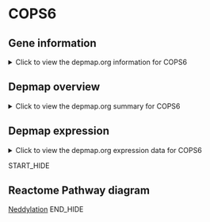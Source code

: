 <h1>COPS6</h1>

<h2>Gene information</h2>
<details>
  <summary>Click to view the depmap.org information for COPS6</summary>
  <iframe src="https://depmap.org/portal/gene/COPS6?tab=about" style="border:none;width:100%;height:800px"></iframe>
</details>

<h2>Depmap overview</h2>
<details>
  <summary>Click to view the depmap.org summary for COPS6</summary>
  <iframe src="https://depmap.org/portal/gene/COPS6?tab=overview" style="border:none;width:100%;height:800px"></iframe>
</details>

<h2>Depmap expression</h2>
<details>
  <summary>Click to view the depmap.org expression data for COPS6</summary>
  <iframe src="https://depmap.org/portal/gene/COPS6?tab=characterization" style="border:none;width:100%;height:800px"></iframe>
</details>


START_HIDE
<h2>Reactome Pathway diagram</h2>
<a href="https://reactome.org/PathwayBrowser/#/R-HSA-8951664">Neddylation</a>
END_HIDE


